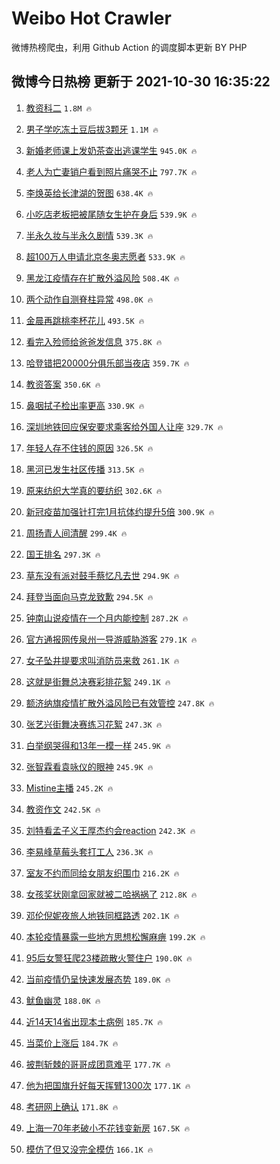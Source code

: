 # Weibo Hot Crawler 



微博热榜爬虫，利用 Github Action 的调度脚本更新 BY PHP 


## 微博今日热榜 更新于 2021-10-30 16:35:22 
1. [教资科二](https://s.weibo.com/weibo?q=%23%E6%95%99%E8%B5%84%E7%A7%91%E4%BA%8C%23&Refer=top) `1.8M 🔥` 

1. [男子学吃冻土豆后拔3颗牙](https://s.weibo.com/weibo?q=%23%E7%94%B7%E5%AD%90%E5%AD%A6%E5%90%83%E5%86%BB%E5%9C%9F%E8%B1%86%E5%90%8E%E6%8B%943%E9%A2%97%E7%89%99%23&Refer=top) `1.1M 🔥` 

1. [新婚老师课上发奶茶查出逃课学生](https://s.weibo.com/weibo?q=%23%E6%96%B0%E5%A9%9A%E8%80%81%E5%B8%88%E8%AF%BE%E4%B8%8A%E5%8F%91%E5%A5%B6%E8%8C%B6%E6%9F%A5%E5%87%BA%E9%80%83%E8%AF%BE%E5%AD%A6%E7%94%9F%23&Refer=top) `945.0K 🔥` 

1. [老人为亡妻销户看到照片痛哭不止](https://s.weibo.com/weibo?q=%23%E8%80%81%E4%BA%BA%E4%B8%BA%E4%BA%A1%E5%A6%BB%E9%94%80%E6%88%B7%E7%9C%8B%E5%88%B0%E7%85%A7%E7%89%87%E7%97%9B%E5%93%AD%E4%B8%8D%E6%AD%A2%23&Refer=top) `797.7K 🔥` 

1. [李焕英给长津湖的贺图](https://s.weibo.com/weibo?q=%23%E6%9D%8E%E7%84%95%E8%8B%B1%E7%BB%99%E9%95%BF%E6%B4%A5%E6%B9%96%E7%9A%84%E8%B4%BA%E5%9B%BE%23&Refer=top) `638.4K 🔥` 

1. [小吃店老板把被尾随女生护在身后](https://s.weibo.com/weibo?q=%23%E5%B0%8F%E5%90%83%E5%BA%97%E8%80%81%E6%9D%BF%E6%8A%8A%E8%A2%AB%E5%B0%BE%E9%9A%8F%E5%A5%B3%E7%94%9F%E6%8A%A4%E5%9C%A8%E8%BA%AB%E5%90%8E%23&Refer=top) `539.9K 🔥` 

1. [半永久妆与半永久剧情](https://s.weibo.com/weibo?q=%23%E5%8D%8A%E6%B0%B8%E4%B9%85%E5%A6%86%E4%B8%8E%E5%8D%8A%E6%B0%B8%E4%B9%85%E5%89%A7%E6%83%85%23&Refer=top) `539.3K 🔥` 

1. [超100万人申请北京冬奥志愿者](https://s.weibo.com/weibo?q=%23%E8%B6%85100%E4%B8%87%E4%BA%BA%E7%94%B3%E8%AF%B7%E5%8C%97%E4%BA%AC%E5%86%AC%E5%A5%A5%E5%BF%97%E6%84%BF%E8%80%85%23&Refer=top) `533.9K 🔥` 

1. [黑龙江疫情存在扩散外溢风险](https://s.weibo.com/weibo?q=%23%E9%BB%91%E9%BE%99%E6%B1%9F%E7%96%AB%E6%83%85%E5%AD%98%E5%9C%A8%E6%89%A9%E6%95%A3%E5%A4%96%E6%BA%A2%E9%A3%8E%E9%99%A9%23&Refer=top) `508.4K 🔥` 

1. [两个动作自测脊柱异常](https://s.weibo.com/weibo?q=%23%E4%B8%A4%E4%B8%AA%E5%8A%A8%E4%BD%9C%E8%87%AA%E6%B5%8B%E8%84%8A%E6%9F%B1%E5%BC%82%E5%B8%B8%23&Refer=top) `498.0K 🔥` 

1. [金晨再跳桃李杯花儿](https://s.weibo.com/weibo?q=%23%E9%87%91%E6%99%A8%E5%86%8D%E8%B7%B3%E6%A1%83%E6%9D%8E%E6%9D%AF%E8%8A%B1%E5%84%BF%23&Refer=top) `493.5K 🔥` 

1. [看完入殓师给爸爸发信息](https://s.weibo.com/weibo?q=%23%E7%9C%8B%E5%AE%8C%E5%85%A5%E6%AE%93%E5%B8%88%E7%BB%99%E7%88%B8%E7%88%B8%E5%8F%91%E4%BF%A1%E6%81%AF%23&Refer=top) `375.8K 🔥` 

1. [哈登错把20000分俱乐部当夜店](https://s.weibo.com/weibo?q=%23%E5%93%88%E7%99%BB%E9%94%99%E6%8A%8A20000%E5%88%86%E4%BF%B1%E4%B9%90%E9%83%A8%E5%BD%93%E5%A4%9C%E5%BA%97%23&Refer=top) `359.7K 🔥` 

1. [教资答案](https://s.weibo.com/weibo?q=%23%E6%95%99%E8%B5%84%E7%AD%94%E6%A1%88%23&Refer=top) `350.6K 🔥` 

1. [鼻咽拭子检出率更高](https://s.weibo.com/weibo?q=%23%E9%BC%BB%E5%92%BD%E6%8B%AD%E5%AD%90%E6%A3%80%E5%87%BA%E7%8E%87%E6%9B%B4%E9%AB%98%23&Refer=top) `330.9K 🔥` 

1. [深圳地铁回应保安要求乘客给外国人让座](https://s.weibo.com/weibo?q=%23%E6%B7%B1%E5%9C%B3%E5%9C%B0%E9%93%81%E5%9B%9E%E5%BA%94%E4%BF%9D%E5%AE%89%E8%A6%81%E6%B1%82%E4%B9%98%E5%AE%A2%E7%BB%99%E5%A4%96%E5%9B%BD%E4%BA%BA%E8%AE%A9%E5%BA%A7%23&Refer=top) `329.7K 🔥` 

1. [年轻人存不住钱的原因](https://s.weibo.com/weibo?q=%23%E5%B9%B4%E8%BD%BB%E4%BA%BA%E5%AD%98%E4%B8%8D%E4%BD%8F%E9%92%B1%E7%9A%84%E5%8E%9F%E5%9B%A0%23&Refer=top) `326.5K 🔥` 

1. [黑河已发生社区传播](https://s.weibo.com/weibo?q=%23%E9%BB%91%E6%B2%B3%E5%B7%B2%E5%8F%91%E7%94%9F%E7%A4%BE%E5%8C%BA%E4%BC%A0%E6%92%AD%23&Refer=top) `313.5K 🔥` 

1. [原来纺织大学真的要纺织](https://s.weibo.com/weibo?q=%23%E5%8E%9F%E6%9D%A5%E7%BA%BA%E7%BB%87%E5%A4%A7%E5%AD%A6%E7%9C%9F%E7%9A%84%E8%A6%81%E7%BA%BA%E7%BB%87%23&Refer=top) `302.6K 🔥` 

1. [新冠疫苗加强针打完1月抗体约提升5倍](https://s.weibo.com/weibo?q=%23%E6%96%B0%E5%86%A0%E7%96%AB%E8%8B%97%E5%8A%A0%E5%BC%BA%E9%92%88%E6%89%93%E5%AE%8C1%E6%9C%88%E6%8A%97%E4%BD%93%E7%BA%A6%E6%8F%90%E5%8D%875%E5%80%8D%23&Refer=top) `300.9K 🔥` 

1. [周扬青人间清醒](https://s.weibo.com/weibo?q=%23%E5%91%A8%E6%89%AC%E9%9D%92%E4%BA%BA%E9%97%B4%E6%B8%85%E9%86%92%23&Refer=top) `299.4K 🔥` 

1. [国王排名](https://s.weibo.com/weibo?q=%E5%9B%BD%E7%8E%8B%E6%8E%92%E5%90%8D&Refer=top) `297.3K 🔥` 

1. [草东没有派对鼓手蔡忆凡去世](https://s.weibo.com/weibo?q=%23%E8%8D%89%E4%B8%9C%E6%B2%A1%E6%9C%89%E6%B4%BE%E5%AF%B9%E9%BC%93%E6%89%8B%E8%94%A1%E5%BF%86%E5%87%A1%E5%8E%BB%E4%B8%96%23&Refer=top) `294.9K 🔥` 

1. [拜登当面向马克龙致歉](https://s.weibo.com/weibo?q=%23%E6%8B%9C%E7%99%BB%E5%BD%93%E9%9D%A2%E5%90%91%E9%A9%AC%E5%85%8B%E9%BE%99%E8%87%B4%E6%AD%89%23&Refer=top) `294.5K 🔥` 

1. [钟南山说疫情在一个月内能控制](https://s.weibo.com/weibo?q=%23%E9%92%9F%E5%8D%97%E5%B1%B1%E8%AF%B4%E7%96%AB%E6%83%85%E5%9C%A8%E4%B8%80%E4%B8%AA%E6%9C%88%E5%86%85%E8%83%BD%E6%8E%A7%E5%88%B6%23&Refer=top) `287.2K 🔥` 

1. [官方通报网传泉州一导游威胁游客](https://s.weibo.com/weibo?q=%23%E5%AE%98%E6%96%B9%E9%80%9A%E6%8A%A5%E7%BD%91%E4%BC%A0%E6%B3%89%E5%B7%9E%E4%B8%80%E5%AF%BC%E6%B8%B8%E5%A8%81%E8%83%81%E6%B8%B8%E5%AE%A2%23&Refer=top) `279.1K 🔥` 

1. [女子坠井提要求叫消防员来救](https://s.weibo.com/weibo?q=%23%E5%A5%B3%E5%AD%90%E5%9D%A0%E4%BA%95%E6%8F%90%E8%A6%81%E6%B1%82%E5%8F%AB%E6%B6%88%E9%98%B2%E5%91%98%E6%9D%A5%E6%95%91%23&Refer=top) `261.1K 🔥` 

1. [这就是街舞总决赛彩排花絮](https://s.weibo.com/weibo?q=%23%E8%BF%99%E5%B0%B1%E6%98%AF%E8%A1%97%E8%88%9E%E6%80%BB%E5%86%B3%E8%B5%9B%E5%BD%A9%E6%8E%92%E8%8A%B1%E7%B5%AE%23&Refer=top) `249.1K 🔥` 

1. [额济纳旗疫情扩散外溢风险已有效管控](https://s.weibo.com/weibo?q=%23%E9%A2%9D%E6%B5%8E%E7%BA%B3%E6%97%97%E7%96%AB%E6%83%85%E6%89%A9%E6%95%A3%E5%A4%96%E6%BA%A2%E9%A3%8E%E9%99%A9%E5%B7%B2%E6%9C%89%E6%95%88%E7%AE%A1%E6%8E%A7%23&Refer=top) `247.8K 🔥` 

1. [张艺兴街舞决赛练习花絮](https://s.weibo.com/weibo?q=%23%E5%BC%A0%E8%89%BA%E5%85%B4%E8%A1%97%E8%88%9E%E5%86%B3%E8%B5%9B%E7%BB%83%E4%B9%A0%E8%8A%B1%E7%B5%AE%23&Refer=top) `247.3K 🔥` 

1. [白举纲哭得和13年一模一样](https://s.weibo.com/weibo?q=%23%E7%99%BD%E4%B8%BE%E7%BA%B2%E5%93%AD%E5%BE%97%E5%92%8C13%E5%B9%B4%E4%B8%80%E6%A8%A1%E4%B8%80%E6%A0%B7%23&Refer=top) `245.9K 🔥` 

1. [张智霖看袁咏仪的眼神](https://s.weibo.com/weibo?q=%23%E5%BC%A0%E6%99%BA%E9%9C%96%E7%9C%8B%E8%A2%81%E5%92%8F%E4%BB%AA%E7%9A%84%E7%9C%BC%E7%A5%9E%23&Refer=top) `245.9K 🔥` 

1. [Mistine主播](https://s.weibo.com/weibo?q=%23Mistine%E4%B8%BB%E6%92%AD%23&Refer=top) `245.2K 🔥` 

1. [教资作文](https://s.weibo.com/weibo?q=%23%E6%95%99%E8%B5%84%E4%BD%9C%E6%96%87%23&Refer=top) `242.5K 🔥` 

1. [刘特看孟子义王厚杰约会reaction](https://s.weibo.com/weibo?q=%23%E5%88%98%E7%89%B9%E7%9C%8B%E5%AD%9F%E5%AD%90%E4%B9%89%E7%8E%8B%E5%8E%9A%E6%9D%B0%E7%BA%A6%E4%BC%9Areaction%23&Refer=top) `242.3K 🔥` 

1. [李易峰草莓头套打工人](https://s.weibo.com/weibo?q=%23%E6%9D%8E%E6%98%93%E5%B3%B0%E8%8D%89%E8%8E%93%E5%A4%B4%E5%A5%97%E6%89%93%E5%B7%A5%E4%BA%BA%23&Refer=top) `236.3K 🔥` 

1. [室友不约而同给女朋友织围巾](https://s.weibo.com/weibo?q=%23%E5%AE%A4%E5%8F%8B%E4%B8%8D%E7%BA%A6%E8%80%8C%E5%90%8C%E7%BB%99%E5%A5%B3%E6%9C%8B%E5%8F%8B%E7%BB%87%E5%9B%B4%E5%B7%BE%23&Refer=top) `216.2K 🔥` 

1. [女孩奖状刚拿回家就被二哈祸祸了](https://s.weibo.com/weibo?q=%23%E5%A5%B3%E5%AD%A9%E5%A5%96%E7%8A%B6%E5%88%9A%E6%8B%BF%E5%9B%9E%E5%AE%B6%E5%B0%B1%E8%A2%AB%E4%BA%8C%E5%93%88%E7%A5%B8%E7%A5%B8%E4%BA%86%23&Refer=top) `212.8K 🔥` 

1. [邓伦倪妮夜旅人地铁同框路透](https://s.weibo.com/weibo?q=%23%E9%82%93%E4%BC%A6%E5%80%AA%E5%A6%AE%E5%A4%9C%E6%97%85%E4%BA%BA%E5%9C%B0%E9%93%81%E5%90%8C%E6%A1%86%E8%B7%AF%E9%80%8F%23&Refer=top) `202.1K 🔥` 

1. [本轮疫情暴露一些地方思想松懈麻痹](https://s.weibo.com/weibo?q=%23%E6%9C%AC%E8%BD%AE%E7%96%AB%E6%83%85%E6%9A%B4%E9%9C%B2%E4%B8%80%E4%BA%9B%E5%9C%B0%E6%96%B9%E6%80%9D%E6%83%B3%E6%9D%BE%E6%87%88%E9%BA%BB%E7%97%B9%23&Refer=top) `199.2K 🔥` 

1. [95后女警狂爬23楼疏散火警住户](https://s.weibo.com/weibo?q=%2395%E5%90%8E%E5%A5%B3%E8%AD%A6%E7%8B%82%E7%88%AC23%E6%A5%BC%E7%96%8F%E6%95%A3%E7%81%AB%E8%AD%A6%E4%BD%8F%E6%88%B7%23&Refer=top) `190.0K 🔥` 

1. [当前疫情仍呈快速发展态势](https://s.weibo.com/weibo?q=%23%E5%BD%93%E5%89%8D%E7%96%AB%E6%83%85%E4%BB%8D%E5%91%88%E5%BF%AB%E9%80%9F%E5%8F%91%E5%B1%95%E6%80%81%E5%8A%BF%23&Refer=top) `189.0K 🔥` 

1. [鱿鱼幽灵](https://s.weibo.com/weibo?q=%E9%B1%BF%E9%B1%BC%E5%B9%BD%E7%81%B5&Refer=top) `188.0K 🔥` 

1. [近14天14省出现本土病例](https://s.weibo.com/weibo?q=%23%E8%BF%9114%E5%A4%A914%E7%9C%81%E5%87%BA%E7%8E%B0%E6%9C%AC%E5%9C%9F%E7%97%85%E4%BE%8B%23&Refer=top) `185.7K 🔥` 

1. [当菜价上涨后](https://s.weibo.com/weibo?q=%23%E5%BD%93%E8%8F%9C%E4%BB%B7%E4%B8%8A%E6%B6%A8%E5%90%8E%23&Refer=top) `184.7K 🔥` 

1. [披荆斩棘的哥哥成团意难平](https://s.weibo.com/weibo?q=%23%E6%8A%AB%E8%8D%86%E6%96%A9%E6%A3%98%E7%9A%84%E5%93%A5%E5%93%A5%E6%88%90%E5%9B%A2%E6%84%8F%E9%9A%BE%E5%B9%B3%23&Refer=top) `177.7K 🔥` 

1. [他为把国旗升好每天挥臂1300次](https://s.weibo.com/weibo?q=%23%E4%BB%96%E4%B8%BA%E6%8A%8A%E5%9B%BD%E6%97%97%E5%8D%87%E5%A5%BD%E6%AF%8F%E5%A4%A9%E6%8C%A5%E8%87%821300%E6%AC%A1%23&Refer=top) `177.1K 🔥` 

1. [考研网上确认](https://s.weibo.com/weibo?q=%23%E8%80%83%E7%A0%94%E7%BD%91%E4%B8%8A%E7%A1%AE%E8%AE%A4%23&Refer=top) `171.8K 🔥` 

1. [上海一70年老破小不花钱变新房](https://s.weibo.com/weibo?q=%23%E4%B8%8A%E6%B5%B7%E4%B8%8070%E5%B9%B4%E8%80%81%E7%A0%B4%E5%B0%8F%E4%B8%8D%E8%8A%B1%E9%92%B1%E5%8F%98%E6%96%B0%E6%88%BF%23&Refer=top) `167.5K 🔥` 

1. [模仿了但又没完全模仿](https://s.weibo.com/weibo?q=%23%E6%A8%A1%E4%BB%BF%E4%BA%86%E4%BD%86%E5%8F%88%E6%B2%A1%E5%AE%8C%E5%85%A8%E6%A8%A1%E4%BB%BF%23&Refer=top) `166.1K 🔥` 

